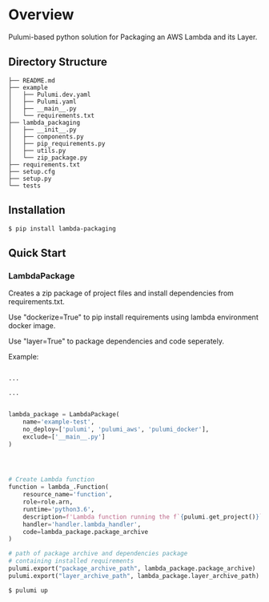 # Overview

Pulumi-based python solution for Packaging an AWS Lambda and its Layer.

## Directory Structure
```
├── README.md
├── example
│   ├── Pulumi.dev.yaml
│   ├── Pulumi.yaml
│   ├── __main__.py
│   └── requirements.txt
├── lambda_packaging
│   ├── __init__.py
│   ├── components.py
│   ├── pip_requirements.py
│   ├── utils.py
│   └── zip_package.py
├── requirements.txt
├── setup.cfg
├── setup.py
└── tests
```

## Installation
```
$ pip install lambda-packaging
```
## Quick Start

### LambdaPackage
Creates a zip package of project files and install dependencies from requirements.txt.

Use "dockerize=True" to pip install requirements using lambda environment docker image.

Use "layer=True" to package dependencies and code seperately.

Example: 

```python

...

...


lambda_package = LambdaPackage(
    name='example-test',
    no_deploy=['pulumi', 'pulumi_aws', 'pulumi_docker'],
    exclude=['__main__.py']
)




# Create Lambda function
function = lambda_.Function(
    resource_name='function',
    role=role.arn,
    runtime='python3.6',
    description=f'Lambda function running the f`{pulumi.get_project()}` ({pulumi.get_stack()}) project',
    handler='handler.lambda_handler',
    code=lambda_package.package_archive
)

# path of package archive and dependencies package
# containing installed requirements
pulumi.export("package_archive_path", lambda_package.package_archive)
pulumi.export("layer_archive_path", lambda_package.layer_archive_path)

```

```bash
$ pulumi up
```